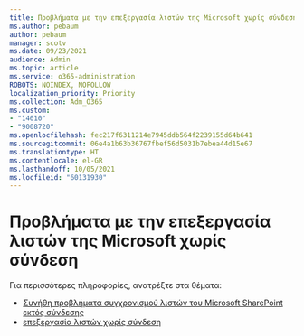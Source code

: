 ```yaml
---
title: Προβλήματα με την επεξεργασία λιστών της Microsoft χωρίς σύνδεση
ms.author: pebaum
author: pebaum
manager: scotv
ms.date: 09/23/2021
audience: Admin
ms.topic: article
ms.service: o365-administration
ROBOTS: NOINDEX, NOFOLLOW
localization_priority: Priority
ms.collection: Adm_O365
ms.custom:
- "14010"
- "9008720"
ms.openlocfilehash: fec217f6311214e7945ddb564f2239155d64b641
ms.sourcegitcommit: 06e4a1b63b36767fbef56d5031b7ebea44d15e67
ms.translationtype: HT
ms.contentlocale: el-GR
ms.lasthandoff: 10/05/2021
ms.locfileid: "60131930"
---
```

# <a name="issues-with-editing-microsoft-lists-offline"></a>Προβλήματα με την επεξεργασία λιστών της Microsoft χωρίς σύνδεση

Για περισσότερες πληροφορίες, ανατρέξτε στα θέματα:

- [Συνήθη προβλήματα συγχρονισμού λιστών του Microsoft SharePoint εκτός σύνδεσης](https://docs.microsoft.com/sharepoint/troubleshoot/lists-and-libraries/common-sync-issues)
- [επεξεργασία λιστών χωρίς σύνδεση](https://support.microsoft.com/office/edit-lists-offline-41403c3e-1795-4e07-b56b-ae591cbde2f9)